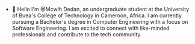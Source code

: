 - 👋 Hello I'm @Mcwih Dedan, an undergraduate student at the University of Buea's College of Technology in Cameroon, Africa. I am currently pursuing a Bachelor's degree in Computer Engineering with a focus on Software Engineering. I am excited to connect with like-minded professionals and contribute to the tech community.

<!---
McwihDedan/McwihDedan is a ✨ special ✨ repository because its `README.md` (this file) appears on your GitHub profile.
You can click the Preview link to take a look at your changes.
--->
